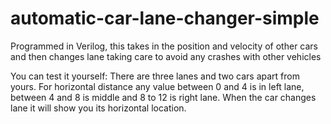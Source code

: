 # automatic-car-lane-changer-simple
Programmed in Verilog, this takes in the position and velocity of other cars and then changes lane taking care to avoid any crashes with other vehicles

You can test it yourself: There are three lanes and two cars apart from yours. For horizontal distance any value between 0 and 4 is in left lane, between 4 and 8 is middle and 8 to 12 is right lane.
When the car changes lane it will show you its horizontal location. 
